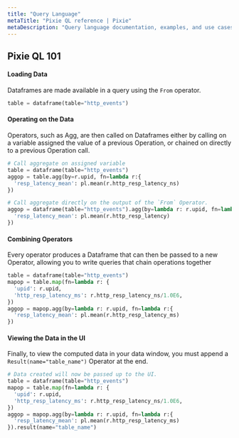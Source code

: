 ```yaml
---
title: "Query Language"
metaTitle: "Pixie QL reference | Pixie"
metaDescription: "Query language documentation, examples, and use cases."
---
```


## Pixie QL 101 

#### Loading Data
Dataframes are made available in a query using the `From` operator. 

```python
table = dataframe(table="http_events")
```

#### Operating on the Data

Operators, such as Agg, are then called on Dataframes either by calling on a variable assigned the value of a previous Operation, 
or chained on directly to a previous Operation call.

```python
# Call aggregate on assigned variable
table = dataframe(table="http_events")
aggop = table.agg(by=r.upid, fn=lambda r:{
  'resp_latency_mean': pl.mean(r.http_resp_latency_ns)
}) 
```

```python
# Call aggregate directly on the output of the `From` Operator.
aggop = dataframe(table="http_events").agg(by=lambda r: r.upid, fn=lambda r:{
  'resp_latency_mean': pl.mean(r.http_resp_latency)
}) 
```

#### Combining Operators

Every operator produces a Dataframe that can then be passed to a new Operator, allowing you to write queries that chain
operations together

```python 
table = dataframe(table="http_events")
mapop = table.map(fn=lambda r: {
  'upid': r.upid,
  'http_resp_latency_ms': r.http_resp_latency_ns/1.0E6,
})
aggop = mapop.agg(by=lambda r: r.upid, fn=lambda r:{
  'resp_latency_mean': pl.mean(r.http_resp_latency_ms)
}) 
```
 #### Viewing the Data in the UI
Finally, to view the computed data in your data window, you must append a `Result(name="table_name")` Operator at the end.

```python
# Data created will now be passed up to the UI.
table = dataframe(table="http_events")
mapop = table.map(fn=lambda r: {
  'upid': r.upid,
  'http_resp_latency_ms': r.http_resp_latency_ns/1.0E6,
})
aggop = mapop.agg(by=lambda r: r.upid, fn=lambda r:{
  'resp_latency_mean': pl.mean(r.http_resp_latency_ms)
}).result(name="table_name")
```
